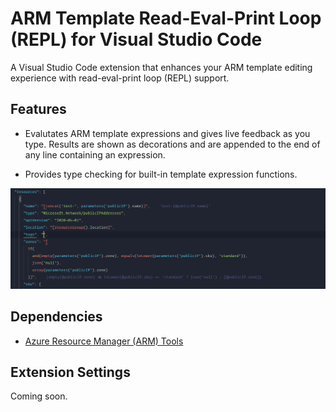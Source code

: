 # ARM Template Read-Eval-Print Loop (REPL) for Visual Studio Code

A Visual Studio Code extension that enhances your ARM template editing experience with read-eval-print loop (REPL) support.

## Features

- Evalutates ARM template expressions and gives live feedback as you type. Results are shown as decorations and are appended to the end of any line containing an expression.

- Provides type checking for built-in template expression functions.

![features](images/features.gif)

## Dependencies

- [Azure Resource Manager (ARM) Tools](https://marketplace.visualstudio.com/items?itemName=msazurermtools.azurerm-vscode-tools)

## Extension Settings

Coming soon.
